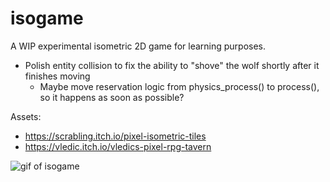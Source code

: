 # isogame

A WIP experimental isometric 2D game for learning purposes.

- Polish entity collision to fix the ability to "shove" the wolf shortly after it finishes moving
	- Maybe move reservation logic from physics_process() to process(), so it happens as soon as possible?

Assets:

- https://scrabling.itch.io/pixel-isometric-tiles
- https://vledic.itch.io/vledics-pixel-rpg-tavern

![gif of isogame](isogame.gif)
